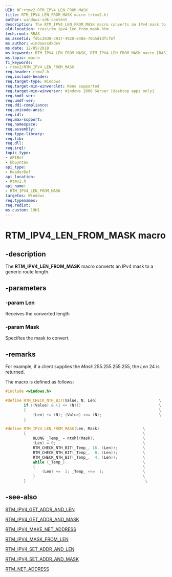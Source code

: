 ```yaml
---
UID: NF:rtmv2.RTM_IPV4_LEN_FROM_MASK
title: RTM_IPV4_LEN_FROM_MASK macro (rtmv2.h)
author: windows-sdk-content
description: The RTM_IPV4_LEN_FROM_MASK macro converts an IPv4 mask to a generic route length.
old-location: rras\rtm_ipv4_len_from_mask.htm
tech.root: RRAS
ms.assetid: fdbc2030-3917-4920-848e-76b5d1dfcfef
ms.author: windowssdkdev
ms.date: 12/05/2018
ms.keywords: RTM_IPV4_LEN_FROM_MASK, RTM_IPV4_LEN_FROM_MASK macro [RAS], _rtmv2ref_rtm_ipv4_len_from_mask, rras.rtm_ipv4_len_from_mask, rtmv2/RTM_IPV4_LEN_FROM_MASK
ms.topic: macro
f1_keywords:
- rtmv2/RTM_IPV4_LEN_FROM_MASK
req.header: rtmv2.h
req.include-header: 
req.target-type: Windows
req.target-min-winverclnt: None supported
req.target-min-winversvr: Windows 2000 Server [desktop apps only]
req.kmdf-ver: 
req.umdf-ver: 
req.ddi-compliance: 
req.unicode-ansi: 
req.idl: 
req.max-support: 
req.namespace: 
req.assembly: 
req.type-library: 
req.lib: 
req.dll: 
req.irql: 
topic_type:
- APIRef
- kbSyntax
api_type:
- HeaderDef
api_location:
- Rtmv2.h
api_name:
- RTM_IPV4_LEN_FROM_MASK
targetos: Windows
req.typenames: 
req.redist: 
ms.custom: 19H1
---
```


# RTM_IPV4_LEN_FROM_MASK macro


## -description


The 
<b>RTM_IPV4_LEN_FROM_MASK</b> macro converts an IPv4 mask to a generic route length.


## -parameters




### -param Len

Receives the converted length


### -param Mask

Specifies the mask to convert.


## -remarks



For example, if a client supplies the <i>Mask</i> 255.255.255.255, the <i>Len</i> 24 is returned.

The macro is defined as follows:


```cpp
#include <windows.h>

#define RTM_CHECK_NTH_BIT(Value, N, Len)                           \
        if ((Value) & (1 << (N)))                                  \
        {                                                          \
            (Len) += (N); (Value) <<= (N);                         \
        }

#define RTM_IPV4_LEN_FROM_MASK(Len, Mask)                   \
        {                                                   \
            ULONG _Temp_ = ntohl(Mask);                     \
            (Len) = 0;                                      \
            RTM_CHECK_NTH_BIT(_Temp_, 16, (Len));           \
            RTM_CHECK_NTH_BIT(_Temp_,  8, (Len));           \
            RTM_CHECK_NTH_BIT(_Temp_,  4, (Len));           \
            while (_Temp_)                                  \
            {                                               \
                (Len) +=  1; _Temp_ <<=  1;                 \
            }                                               \
        }                                                    \

```





## -see-also




<a href="https://docs.microsoft.com/windows/desktop/api/rtmv2/nf-rtmv2-rtm_ipv4_get_addr_and_len">RTM_IPV4_GET_ADDR_AND_LEN</a>



<a href="https://docs.microsoft.com/windows/desktop/api/rtmv2/nf-rtmv2-rtm_ipv4_get_addr_and_mask">RTM_IPV4_GET_ADDR_AND_MASK</a>



<a href="https://docs.microsoft.com/windows/desktop/api/rtmv2/nf-rtmv2-rtm_ipv4_make_net_address">RTM_IPV4_MAKE_NET_ADDRESS</a>



<a href="https://docs.microsoft.com/windows/desktop/api/rtmv2/nf-rtmv2-rtm_ipv4_mask_from_len">RTM_IPV4_MASK_FROM_LEN</a>



<a href="https://docs.microsoft.com/windows/desktop/api/rtmv2/nf-rtmv2-rtm_ipv4_set_addr_and_len">RTM_IPV4_SET_ADDR_AND_LEN</a>



<a href="https://docs.microsoft.com/windows/desktop/api/rtmv2/nf-rtmv2-rtm_ipv4_set_addr_and_mask">RTM_IPV4_SET_ADDR_AND_MASK</a>



<a href="https://docs.microsoft.com/windows/desktop/api/rtmv2/ns-rtmv2-rtm_net_address">RTM_NET_ADDRESS</a>
 

 


